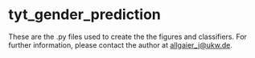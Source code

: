 # tyt_gender_prediction

These are the .py files used to create the the figures and classifiers.
For further information, please contact the author at allgaier_j@ukw.de.
